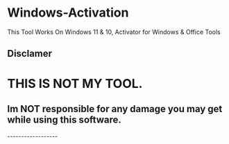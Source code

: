 # Windows-Activation
This Tool Works On Windows 11 &amp; 10,  Activator for Windows &amp; Office Tools
## Disclamer ##
<h1>THIS IS NOT MY TOOL.</h1>
<h2>Im NOT responsible for any damage you may get while using this software.</h2>
------------------
